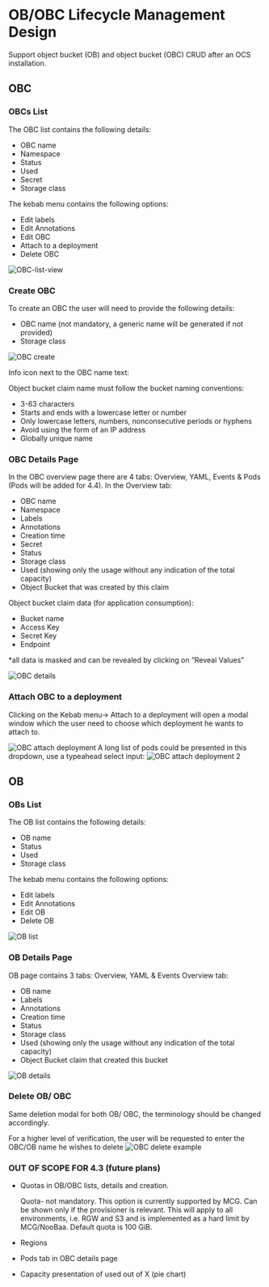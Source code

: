 # OB/OBC Lifecycle Management Design
Support object bucket (OB) and object bucket (OBC) CRUD after an OCS installation.

## OBC

### OBCs List
The OBC list contains the following details: 
* OBC name
* Namespace
* Status
* Used
* Secret
* Storage class

The kebab menu contains the following options:
* Edit labels
* Edit Annotations
* Edit OBC
* Attach to a deployment
* Delete OBC


![OBC-list-view](img/OBC-list.png)

### Create OBC
To create an OBC the user will need to provide the following details:
* OBC name (not mandatory, a generic name will be generated if not provided)
* Storage class 


![OBC create](img/OBC-create.png)

Info icon next to the OBC name text:

Object bucket claim name must follow the bucket naming conventions:
* 3-63 characters
* Starts and ends with a lowercase letter or number
* Only lowercase letters, numbers, nonconsecutive periods or hyphens
* Avoid using the form of an IP address
* Globally unique name

### OBC Details Page

In the OBC overview page there are 4 tabs: Overview, YAML, Events & Pods (Pods will be added for 4.4).
In the Overview tab:
* OBC name
* Namespace
* Labels
* Annotations
* Creation time
* Secret
* Status
* Storage class
* Used (showing only the usage without any indication of the total capacity)
* Object Bucket that was created by this claim

Object bucket claim data (for application consumption):
* Bucket name 
* Access Key
* Secret Key
* Endpoint

*all data is masked and can be revealed by clicking on “Reveal Values”

![OBC details](img/OBC-overview.png)

### Attach OBC to a deployment

Clicking on the Kebab menu-> Attach to a deployment will open a modal window which the user need to choose which deployment he wants to attach to.


![OBC attach deployment](img/OBC-attach-pod.png)
A long list of pods could be presented in this dropdown, use a typeahead select input:
![OBC attach deployment 2](img/OBC-attach-pod-01.png)

## OB
### OBs List
The OB list contains the following details: 
* OB name
* Status
* Used
* Storage class

The kebab menu contains the following options:
* Edit labels
* Edit Annotations
* Edit OB
* Delete OB

![OB list](img/OB-list.png)

### OB Details Page
OB page contains 3 tabs: Overview, YAML & Events
Overview tab:
* OB name
* Labels
* Annotations
* Creation time
* Status
* Storage class
* Used (showing only the usage without any indication of the total capacity)
* Object Bucket claim that created this bucket

![OB details](img/OB-overview.png)

### Delete OB/ OBC

Same deletion modal for both OB/ OBC, the terminology should be changed accordingly.  

For a higher level of verification, the user will be requested to enter the OBC/OB name he wishes to delete
![OBC delete example](img/OBC-delete-obc.png)

### OUT OF SCOPE FOR 4.3 (future plans)
* Quotas in OB/OBC lists, details and creation.
    
    Quota- not mandatory. This option is currently supported by MCG. Can be shown only if the provisioner is relevant. 
    This will apply to all environments, i.e. RGW and S3 and is implemented as a hard limit by MCG/NooBaa.
    Default quota is 100 GiB.
* Regions
* Pods tab in OBC details page
* Capacity presentation of used out of X (pie chart)
